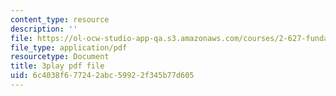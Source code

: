 ```yaml
---
content_type: resource
description: ''
file: https://ol-ocw-studio-app-qa.s3.amazonaws.com/courses/2-627-fundamentals-of-photovoltaics-fall-2013/6c4038f677242abc59922f345b77d605_w6Gfm4D_pmw.pdf
file_type: application/pdf
resourcetype: Document
title: 3play pdf file
uid: 6c4038f6-7724-2abc-5992-2f345b77d605
---
```

